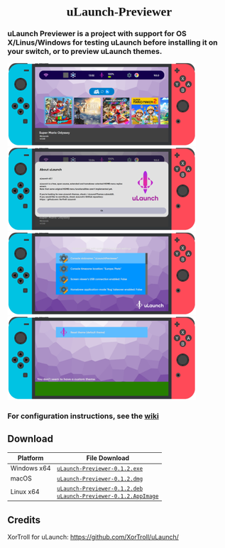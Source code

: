 <h1 align="center" style="font-family: 'Font';">uLaunch-Previewer</h1>

<h3>uLaunch Previewer is a project with support for OS X/Linus/Windows for testing uLaunch before installing it on your switch, or to preview uLaunch themes.</h3>

<img src="screenshot/s1.png" width="425"/> <img src="screenshot/s2.png" width="425"/>
<img src="screenshot/s3.png" width="425"/> <img src="screenshot/s4.png" width="425"/>

### For configuration instructions, see the [wiki](https://github.com/IcosaSwitch/uLaunch-Previewer/wiki)

## Download

| Platform | File Download |
| -------- | ---- |
| Windows x64 | [`uLaunch-Previewer-0.1.2.exe`](https://github.com/IcosaSwitch/uLaunch-Previewer/releases/download/v0.1.2/uLaunch-Previewer-0.1.2.exe) |
| macOS | [`uLaunch-Previewer-0.1.2.dmg`](https://github.com/IcosaSwitch/uLaunch-Previewer/releases/download/v0.1.2/uLaunch-Previewer-0.1.2.dmg) |
| Linux x64 | [`uLaunch-Previewer-0.1.2.deb`](https://github.com/IcosaSwitch/uLaunch-Previewer/releases/download/v0.1.2/uLaunch-Previewer-0.1.2.deb)<br>[`uLaunch-Previewer-0.1.2.AppImage`](https://github.com/IcosaSwitch/uLaunch-Previewer/releases/download/v0.1.2/uLaunch-Previewer-0.1.2.AppImage) |

## Credits

XorTroll for uLaunch: https://github.com/XorTroll/uLaunch/
